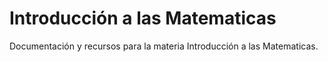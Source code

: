 # Introducción a las Matematicas

Documentación y recursos para la materia Introducción a las Matematicas.